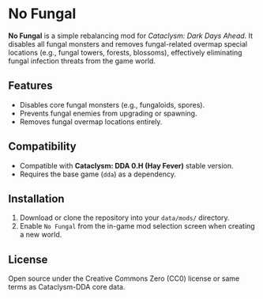 # No Fungal

**No Fungal** is a simple rebalancing mod for *Cataclysm: Dark Days Ahead*. It disables all fungal monsters and removes fungal-related overmap special locations (e.g., fungal towers, forests, blossoms), effectively eliminating fungal infection threats from the game world.

## Features

- Disables core fungal monsters (e.g., fungaloids, spores).
- Prevents fungal enemies from upgrading or spawning.
- Removes fungal overmap locations entirely.

## Compatibility

- Compatible with **Cataclysm: DDA 0.H (Hay Fever)** stable version.
- Requires the base game (`dda`) as a dependency.

## Installation

1. Download or clone the repository into your `data/mods/` directory.
2. Enable `No Fungal` from the in-game mod selection screen when creating a new world.

## License

Open source under the Creative Commons Zero (CC0) license or same terms as Cataclysm-DDA core data.

